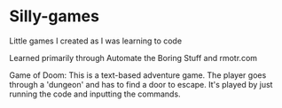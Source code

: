 # Silly-games
Little games I created as I was learning to code

Learned primarily through Automate the Boring Stuff and rmotr.com


Game of Doom: This is a text-based adventure game.
The player goes through a 'dungeon' and has to find a door to escape.
It's played by just running the code and inputting the commands.
